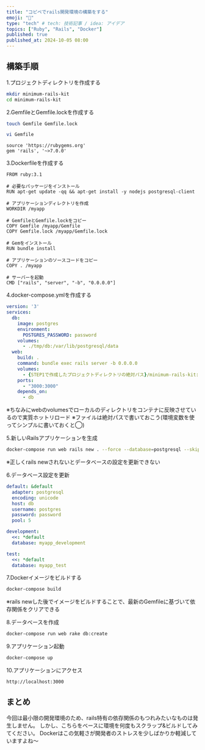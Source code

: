 ```yaml
---
title: "コピペでrails開発環境の構築をする"
emoji: "🚊"
type: "tech" # tech: 技術記事 / idea: アイデア
topics: ["Ruby", "Rails", "Docker"]
published: true
published_at: 2024-10-05 08:00
---
```


## 構築手順
1.プロジェクトディレクトリを作成する
```Bash
mkdir minimum-rails-kit
cd minimum-rails-kit
```

2.GemfileとGemfile.lockを作成する
```Bash
touch Gemfile Gemfile.lock
```

```Bash
vi Gemfile
```

```Bash:Gemfile
source 'https://rubygems.org'
gem 'rails', '~>7.0.0'
```

3.Dockerfileを作成する
```Docker:Dockerfile
FROM ruby:3.1

# 必要なパッケージをインストール
RUN apt-get update -qq && apt-get install -y nodejs postgresql-client

# アプリケーションディレクトリを作成
WORKDIR /myapp

# GemfileとGemfile.lockをコピー
COPY Gemfile /myapp/Gemfile
COPY Gemfile.lock /myapp/Gemfile.lock

# Gemをインストール
RUN bundle install

# アプリケーションのソースコードをコピー
COPY . /myapp

# サーバーを起動
CMD ["rails", "server", "-b", "0.0.0.0"]
```

4.docker-compose.ymlを作成する
```yml:docker-compose.yml
version: '3'
services:
  db:
    image: postgres
    environment:
      POSTGRES_PASSWORD: password
    volumes:
      - ./tmp/db:/var/lib/postgresql/data
  web:
    build: .
    command: bundle exec rails server -b 0.0.0.0
    volumes:
      - {STEP1で作成したプロジェクトディレクトリの絶対パス}/minimum-rails-kit:/myapp
    ports:
      - "3000:3000"
    depends_on:
      - db
```

※ちなみにwebのvolumesでローカルのディレクトリをコンテナに反映させているので実質ホットリロード
※ファイルは絶対パスで書いておこう(環境変数を使ってシンプルに書いておくと◯)

5.新しいRailsアプリケーションを生成
```Bash
docker-compose run web rails new . --force --database=postgresql --skip-bundle
```

※正しくrails newされないとデータベースの設定を更新できない

6.データベース設定を更新
```yml:config/database.yml
default: &default
  adapter: postgresql
  encoding: unicode
  host: db
  username: postgres
  password: password
  pool: 5

development:
  <<: *default
  database: myapp_development

test:
  <<: *default
  database: myapp_test
```

7.Dockerイメージをビルドする
```Bash
docker-compose build
```

※rails newした後でイメージをビルドすることで、最新のGemfileに基づいて依存関係をクリアできる

8.データベースを作成
```Bash
docker-compose run web rake db:create
```

9.アプリケーション起動
```Bash
docker-compose up
```

10.アプリケーションにアクセス
```
http://localhost:3000
```

## まとめ
今回は最小限の開発環境のため、rails特有の依存関係のもつれみたいなものは発生しません。
しかし、こちらをベースに環境を何度もスクラップ&ビルドしてみてください。
Dockerはこの気軽さが開発者のストレスを少しばかりか軽減していますよね〜

